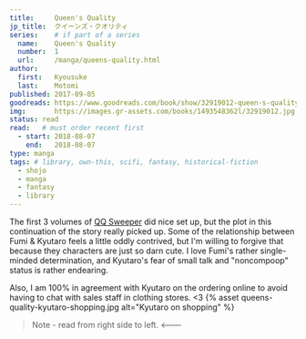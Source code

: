 ```yaml
---
title:     Queen's Quality
jp_title:  クイーンズ・クオリティ
series:    # if part of a series
  name:    Queen's Quality
  number:  1
  url:     /manga/queens-quality.html
author: 
  first:   Kyousuke 
  last:    Motomi
published: 2017-09-05 
goodreads: https://www.goodreads.com/book/show/32919012-queen-s-quality-vol-1
img:       https://images.gr-assets.com/books/1493548362l/32919012.jpg
status: read
read:   # must order recent first
  - start: 2018-08-07  
    end:   2018-08-07 
type: manga
tags: # library, own-this, scifi, fantasy, historical-fiction
  - shojo
  - manga
  - fantasy
  - library
---
```


The first 3 volumes of [QQ Sweeper](/manga/qq-sweeper.html) did nice set up, but the plot in this continuation of the story really picked up. Some of the relationship between Fumi & Kyutaro feels a little oddly contrived, but I'm willing to forgive that because they characters are just so darn cute. I love Fumi's rather single-minded determination, and Kyutaro's fear of small talk and "noncompoop" status is rather endearing. 

Also, I am 100% in agreement with Kyutaro on the ordering online to avoid having to chat with sales staff in clothing stores. <3
{% asset queens-quality-kyutaro-shopping.jpg alt="Kyutaro on shopping" %}
> Note - read from right side to left.  <--- 
